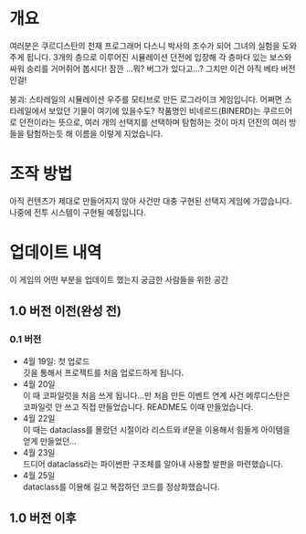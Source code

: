 # 개요
여러분은 쿠르디스탄의 천재 프로그래머 다스니 박사의 조수가 되어 그녀의 실험을 도와주게 됩니다. 3개의 층으로 이루어진 시뮬레이션 던전에 입장해 각 층마다 있는 보스와 싸워 승리를 거머쥐어 봅시다! 잠깐 …뭐? 버그가 있다고…? 그치만 이건 아직 베타 버전인걸!

붕괴: 스타레일의 시뮬레이션 우주를 모티브로 만든 로그라이크 게임입니다. 어쩌면 스타레일에서 보았던 기물이 여기에 있을수도? 작품명인 비네르드(BINERD)는 쿠르드어로 던전이라는 뜻으로, 여러 개의 선택지를 선택하며 탐험하는 것이 마치 던전의 여러 방들을 탐험하는듯 해 이름을 이렇게 지었습니다.

# 조작 방법
아직 컨텐츠가 제대로 만들어지지 않아 사건만 대충 구현된 선택지 게임에 가깝습니다. 나중에 전투 시스템이 구현될 예정입니다.
# 업데이트 내역
이 게임의 어떤 부분을 업데이트 했는지 궁금한 사람들을 위한 공간
## 1.0 버전 이전(완성 전)
### 0.1 버전
* 4월 19일: 첫 업로드
<br>깃을 통해서 프로젝트를 처음 업로드하게 됩니다.
* 4월 20일
<br>이 때 코파일럿을 처음 쓰게 됩니다...만 처음 만든 이벤트 연계 사건 메루디스탄은 코파일럿 안 쓰고 직접 만들었습니다. README도 이때 만들었습니다.
* 4월 22일
<br>이 때는 dataclass를 몰랐던 시절이라 리스트와 if문을 이용해서 힘들게 아이템을 얻게 만들었던...
* 4월 23일
<br>드디어 dataclass라는 파이썬판 구조체를 알아내 사용할 발판을 마련했습니다.
* 4월 25일
<br>dataclass를 이용해 길고 복잡하던 코드를 정상화했습니다.
## 1.0 버전 이후
